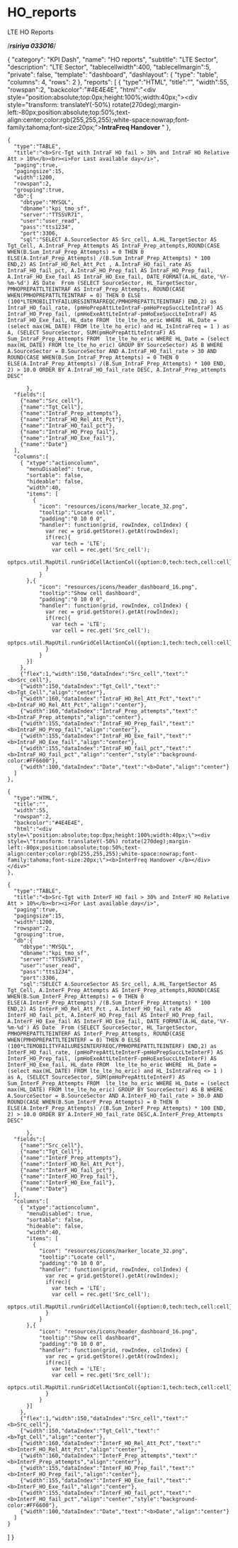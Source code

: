 # HO_reports
LTE HO Reports

/***rsiriya 033016***/

{ "category": "KPI Dash",
  "name": "HO reports",
  "subtitle": "LTE Sector",
  "description": "LTE Sector",
  "tablecellwidth":400,
  "tablecellmargin":5,
  "private": false,
  "template": "dashboard",
  "dashlayout": {
    "type": "table",
    "columns": 4,
    "rows": 2
  },
  "reports": [
    {
      "type":"HTML",
      "title":"",
      "width":55,
      "rowspan":2,
      "backcolor":"#4E4E4E",
      "html":"<div style=\"position:absolute;top:0px;height:100%;width:40px;\"><div style=\"transform: translateY(-50%) rotate(270deg);margin-left:-80px;position:absolute;top:50%;text-align:center;color:rgb(255,255,255);white-space:nowrap;font-family:tahoma;font-size:20px;\"><b>IntraFreq Handover </b></div></div>"
    },

    {
      "type":"TABLE",
      "title":"<b>Src-Tgt with IntraF HO fail > 30% and IntraF HO Relative Att > 10%</b><br><i>For Last available day</i>",
      "paging":true,
      "pagingsize":15,
      "width":1200,
      "rowspan":2,
      "grouping":true,
      "db":{
        "dbtype":"MYSQL",
        "dbname":"kpi_tmo_sf",
        "server":"TTSSVR71",
        "user":"user_read",
        "pass":"tts1234",
        "port":3306,
        "sql":"SELECT A.SourceSector AS Src_cell, A.HL_TargetSector AS Tgt_Cell, A.IntraF_Prep_Attempts AS IntraF_Prep_attempts,ROUND(CASE WHEN(B.Sum_IntraF_Prep_Attempts) = 0 THEN 0 ELSE(A.IntraF_Prep_Attempts) /(B.Sum_IntraF_Prep_Attempts) * 100 END,2) AS IntraF_HO_Rel_Att_Pct , A.IntraF_HO_fail_rate AS IntraF_HO_fail_pct, A.IntraF_HO_Prep_fail AS IntraF_HO_Prep_fail, A.IntraF_HO_Exe_fail AS IntraF_HO_Exe_fail, DATE_FORMAT(A.HL_date,'%Y-%m-%d') AS Date  From (SELECT SourceSector, HL_TargetSector, PMHOPREPATTLTEINTRAF AS IntraF_Prep_Attempts, ROUND(CASE WHEN(PMHOPREPATTLTEINTRAF = 0) THEN 0 ELSE (100*LTEMOBILITYFAILURESINTRAFREQC/PMHOPREPATTLTEINTRAF) END,2) as IntraF_HO_fail_rate, (pmHoPrepAttLteIntraF-pmHoPrepSuccLteIntraF) AS IntraF_HO_Prep_fail, (pmHoExeAttLteIntraF-pmHoExeSuccLteIntraF) AS IntraF_HO_Exe_fail, HL_date FROM  lte_lte_ho_eric WHERE  HL_Date = (select max(HL_DATE) FROM lte_lte_ho_eric) and HL_IsIntraFreq = 1 ) as A, (SELECT SourceSector, SUM(pmHoPrepAttLteIntraF) AS Sum_IntraF_Prep_Attempts FROM  lte_lte_ho_eric WHERE HL_Date = (select max(HL_DATE) FROM lte_lte_ho_eric) GROUP BY SourceSector) AS B WHERE A.SourceSector = B.SourceSector AND A.IntraF_HO_fail_rate > 30 AND ROUND(CASE WHEN(B.Sum_IntraF_Prep_Attempts) = 0 THEN 0 ELSE(A.IntraF_Prep_Attempts) /(B.Sum_IntraF_Prep_Attempts) * 100 END, 2) > 10.0 ORDER BY A.IntraF_HO_fail_rate DESC, A.IntraF_Prep_attempts DESC"
        
          },
      "fields":[
        {"name":"Src_cell"},
        {"name":"Tgt_Cell"},
        {"name":"IntraF_Prep_attempts"},
        {"name":"IntraF_HO_Rel_Att_Pct"},
        {"name":"IntraF_HO_fail_pct"}, 
        {"name":"IntraF_HO_Prep_fail"},
        {"name":"IntraF_HO_Exe_fail"},
        {"name":"Date"}
      ],
      "columns":[
        { "xtype":"actioncolumn",
          "menuDisabled": true,
          "sortable": false,
          "hideable": false,
          "width":40,
          "items": [
            {
              "icon": "resources/icons/marker_locate_32.png",
              "tooltip":"Locate cell",
              "padding":"0 10 0 0",
              "handler": function(grid, rowIndex, colIndex) {
                var rec = grid.getStore().getAt(rowIndex);
                if(rec){
                  var tech = 'LTE';
                  var cell = rec.get('Src_cell');
                  optpcs.util.MapUtil.runGridCellActionCol({option:0,tech:tech,cell:cell});
                }
              }
          },{
              "icon": "resources/icons/header_dashboard_16.png",
              "tooltip":"Show cell dashboard",
              "padding":"0 10 0 0",
              "handler": function(grid, rowIndex, colIndex) {
                var rec = grid.getStore().getAt(rowIndex);
                if(rec){
                  var tech = 'LTE';
                  var cell = rec.get('Src_cell');
                  optpcs.util.MapUtil.runGridCellActionCol({option:1,tech:tech,cell:cell});
                }
              }
          }]
        },
        {"flex":1,"width":150,"dataIndex":"Src_cell","text":"<b>Src_cell"},
        {"width":150,"dataIndex":"Tgt_Cell","text":"<b>Tgt_Cell","align":"center"},
        {"width":160,"dataIndex":"IntraF_HO_Rel_Att_Pct","text":"<b>IntraF_HO_Rel_Att_Pct","align":"center"},
        {"width":160,"dataIndex":"IntraF_Prep_attempts","text":"<b>IntraF_Prep_attempts","align":"center"},
        {"width":155,"dataIndex":"IntraF_HO_Prep_fail","text":"<b>IntraF_HO_Prep_fail","align":"center"},
        {"width":155,"dataIndex":"IntraF_HO_Exe_fail","text":"<b>IntraF_HO_Exe_fail","align":"center"},
        {"width":155,"dataIndex":"IntraF_HO_fail_pct","text":"<b>IntraF_HO_fail_pct","align":"center","style":"background-color:#FF6600"},
        {"width":100,"dataIndex":"Date","text":"<b>Date","align":"center"}
      ]
    },
    
    {
      "type":"HTML",
      "title":"",
      "width":55,
      "rowspan":2,
      "backcolor":"#4E4E4E",
      "html":"<div style=\"position:absolute;top:0px;height:100%;width:40px;\"><div style=\"transform: translateY(-50%) rotate(270deg);margin-left:-80px;position:absolute;top:50%;text-align:center;color:rgb(255,255,255);white-space:nowrap;font-family:tahoma;font-size:20px;\"><b>InterFreq Handover </b></div></div>"
    },
    
    {
      "type":"TABLE",
      "title":"<b>Src-Tgt with InterF HO fail > 30% and InterF HO Relative Att > 10%</b><br><i>For Last available day</i>",
      "paging":true,
      "pagingsize":15,
      "width":1200,
      "rowspan":2,
      "grouping":true,
      "db":{
        "dbtype":"MYSQL",
        "dbname":"kpi_tmo_sf",
        "server":"TTSSVR71",
        "user":"user_read",
        "pass":"tts1234",
        "port":3306,
        "sql":"SELECT A.SourceSector AS Src_cell, A.HL_TargetSector AS Tgt_Cell, A.InterF_Prep_Attempts AS InterF_Prep_attempts,ROUND(CASE WHEN(B.Sum_InterF_Prep_Attempts) = 0 THEN 0 ELSE(A.InterF_Prep_Attempts) /(B.Sum_InterF_Prep_Attempts) * 100 END,2) AS InterF_HO_Rel_Att_Pct , A.InterF_HO_fail_rate AS InterF_HO_fail_pct, A.InterF_HO_Prep_fail AS InterF_HO_Prep_fail, A.InterF_HO_Exe_fail AS InterF_HO_Exe_fail, DATE_FORMAT(A.HL_date,'%Y-%m-%d') AS Date  From (SELECT SourceSector, HL_TargetSector, PMHOPREPATTLTEINTERF AS InterF_Prep_Attempts, ROUND(CASE WHEN(PMHOPREPATTLTEINTERF = 0) THEN 0 ELSE (100*LTEMOBILITYFAILURESINTERFREQC/PMHOPREPATTLTEINTERF) END,2) as InterF_HO_fail_rate, (pmHoPrepAttLteInterF-pmHoPrepSuccLteInterF) AS InterF_HO_Prep_fail, (pmHoExeAttLteInterF-pmHoExeSuccLteInterF) AS InterF_HO_Exe_fail, HL_date FROM  lte_lte_ho_eric WHERE  HL_Date = (select max(HL_DATE) FROM lte_lte_ho_eric) and HL_IsIntraFreq <> 1 ) as A, (SELECT SourceSector, SUM(pmHoPrepAttLteInterF) AS Sum_InterF_Prep_Attempts FROM  lte_lte_ho_eric WHERE HL_Date = (select max(HL_DATE) FROM lte_lte_ho_eric) GROUP BY SourceSector) AS B WHERE A.SourceSector = B.SourceSector AND A.InterF_HO_fail_rate > 30.0 AND ROUND(CASE WHEN(B.Sum_InterF_Prep_Attempts) = 0 THEN 0 ELSE(A.InterF_Prep_Attempts) /(B.Sum_InterF_Prep_Attempts) * 100 END, 2) > 10.0 ORDER BY A.InterF_HO_fail_rate DESC,A.InterF_Prep_Attempts DESC"
        
          },
      "fields":[
        {"name":"Src_cell"},
        {"name":"Tgt_Cell"},
        {"name":"InterF_Prep_attempts"},
        {"name":"InterF_HO_Rel_Att_Pct"},
        {"name":"InterF_HO_fail_pct"}, 
        {"name":"InterF_HO_Prep_fail"},
        {"name":"InterF_HO_Exe_fail"},
        {"name":"Date"}
      ],
      "columns":[
        { "xtype":"actioncolumn",
          "menuDisabled": true,
          "sortable": false,
          "hideable": false,
          "width":40,
          "items": [
            {
              "icon": "resources/icons/marker_locate_32.png",
              "tooltip":"Locate cell",
              "padding":"0 10 0 0",
              "handler": function(grid, rowIndex, colIndex) {
                var rec = grid.getStore().getAt(rowIndex);
                if(rec){
                  var tech = 'LTE';
                  var cell = rec.get('Src_cell');
                  optpcs.util.MapUtil.runGridCellActionCol({option:0,tech:tech,cell:cell});
                }
              }
          },{
              "icon": "resources/icons/header_dashboard_16.png",
              "tooltip":"Show cell dashboard",
              "padding":"0 10 0 0",
              "handler": function(grid, rowIndex, colIndex) {
                var rec = grid.getStore().getAt(rowIndex);
                if(rec){
                  var tech = 'LTE';
                  var cell = rec.get('Src_cell');
                  optpcs.util.MapUtil.runGridCellActionCol({option:1,tech:tech,cell:cell});
                }
              }
          }]
        },
        {"flex":1,"width":150,"dataIndex":"Src_cell","text":"<b>Src_cell"},
        {"width":150,"dataIndex":"Tgt_Cell","text":"<b>Tgt_Cell","align":"center"},
        {"width":160,"dataIndex":"InterF_HO_Rel_Att_Pct","text":"<b>InterF_HO_Rel_Att_Pct","align":"center"},
        {"width":160,"dataIndex":"InterF_Prep_attempts","text":"<b>InterF_Prep_attempts","align":"center"},
        {"width":155,"dataIndex":"InterF_HO_Prep_fail","text":"<b>InterF_HO_Prep_fail","align":"center"},
        {"width":155,"dataIndex":"InterF_HO_Exe_fail","text":"<b>InterF_HO_Exe_fail","align":"center"},
        {"width":155,"dataIndex":"InterF_HO_fail_pct","text":"<b>InterF_HO_fail_pct","align":"center","style":"background-color:#FF6600"},
        {"width":100,"dataIndex":"Date","text":"<b>Date","align":"center"}
      ]
    }
    
    
    

  ]
}
